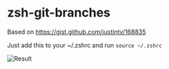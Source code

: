 # zsh-git-branches

Based on https://gist.github.com/justintv/168835

Just add this to your ~/.zshrc and run `source ~/.zshrc`

![Result](https://i.imgur.com/QgdmEM2.png)
